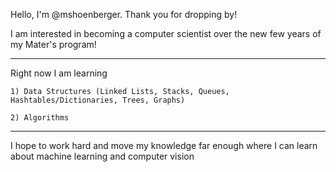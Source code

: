 Hello, I'm @mshoenberger. Thank you for dropping by!

I am interested in becoming a computer scientist over the new few years of my Mater's program!

************************************************************************************************

Right now I am learning

    1) Data Structures (Linked Lists, Stacks, Queues, Hashtables/Dictionaries, Trees, Graphs)

    2) Algorithms 
 ************************************************************************************************
    
   
I hope to work hard and move my knowledge far enough where I can learn about machine learning and computer vision
